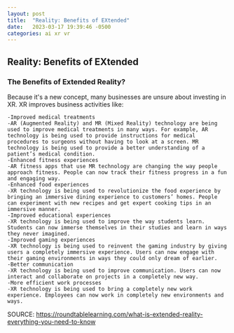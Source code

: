 ```yaml
---
layout: post
title:  "Reality: Benefits of EXtended"
date:   2023-03-17 19:39:46 -0500
categories: ai xr vr
---
```


## Reality: Benefits of EXtended

### The Benefits of Extended Reality?
Because it's a new concept, many businesses are unsure about investing in XR. XR improves business activities like:

    -Improved medical treatments
    -AR (Augmented Reality) and MR (Mixed Reality) technology are being used to improve medical treatments in many ways. For example, AR technology is being used to provide instructions for medical procedures to surgeons without having to look at a screen. MR technology is being used to provide a better understanding of a patient’s medical condition.
    -Enhanced fitness experiences
    -AR fitness apps that use MR technology are changing the way people approach fitness. People can now track their fitness progress in a fun and engaging way.
    -Enhanced food experiences
    -XR technology is being used to revolutionize the food experience by bringing an immersive dining experience to customers’ homes. People can experiment with new recipes and get expert cooking tips in an immersive manner.
    -Improved educational experiences
    -XR technology is being used to improve the way students learn. Students can now immerse themselves in their studies and learn in ways they never imagined.
    -Improved gaming experiences
    -XR technology is being used to reinvent the gaming industry by giving users a completely immersive experience. Users can now engage with their gaming environments in ways they could only dream of earlier.
    -Better communication
    -XR technology is being used to improve communication. Users can now interact and collaborate on projects in a completely new way.
    -More efficient work processes
    -XR technology is being used to bring a completely new work experience. Employees can now work in completely new environments and ways.


SOURCE: https://roundtablelearning.com/what-is-extended-reality-everything-you-need-to-know 




